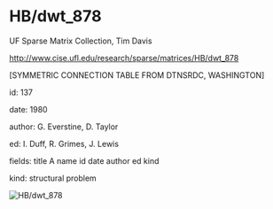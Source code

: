 # HB/dwt_878

 UF Sparse Matrix Collection, Tim Davis

 http://www.cise.ufl.edu/research/sparse/matrices/HB/dwt_878

 [SYMMETRIC CONNECTION TABLE FROM DTNSRDC, WASHINGTON]

 id: 137

 date: 1980

 author: G. Everstine, D. Taylor

 ed: I. Duff, R. Grimes, J. Lewis

 fields: title A name id date author ed kind

 kind: structural problem

![HB/dwt_878](http://www2.research.att.com/~yifanhu/GALLERY/GRAPHS/GIF_SMALL/HB@dwt_878.gif)
